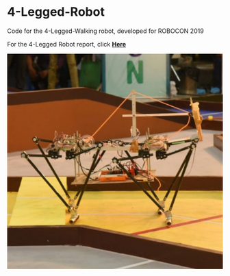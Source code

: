 # 4-Legged-Robot
Code for the 4-Legged-Walking robot, developed for ROBOCON 2019

For the 4-Legged Robot report, click [**Here**](https://github.com/HarmanDotpy/4-Legged-Robot/blob/main/Quadruped-Report.pdf)

![image](https://github.com/HarmanDotpy/4-Legged-Robot/blob/main/Pictures/MR2-1.png) 

